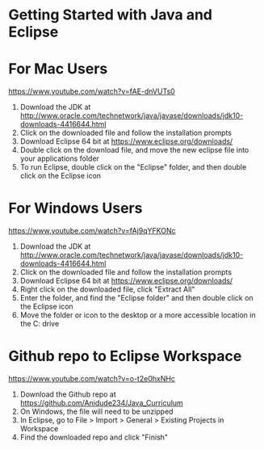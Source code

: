 # Getting Started with Java and Eclipse

# For Mac Users

 https://www.youtube.com/watch?v=fAE-dnVUTs0

1. Download the JDK at http://www.oracle.com/technetwork/java/javase/downloads/jdk10-downloads-4416644.html
2. Click on the downloaded file and follow the installation prompts
3. Download Eclipse 64 bit at https://www.eclipse.org/downloads/
4. Double click on the download file, and move the new eclipse file into your applications folder
5. To run Eclipse, double click on the "Eclipse" folder, and then double click on the Eclipse icon

# For Windows Users

https://www.youtube.com/watch?v=fAj9qYFKONc

1. Download the JDK at http://www.oracle.com/technetwork/java/javase/downloads/jdk10-downloads-4416644.html
2. Click on the downloaded file and follow the installation prompts
3. Download Eclipse 64 bit at https://www.eclipse.org/downloads/
4. Right click on the downloaded file, click "Extract All"
5. Enter the folder, and find the "Eclipse folder" and then double click on the Eclipse icon
6. Move the folder or icon to the desktop or a more accessible location in the C: drive

# Github repo to Eclipse Workspace

https://www.youtube.com/watch?v=o-t2e0hxNHc

1. Download the Github repo at https://github.com/Anidude234/Java_Curriculum
2. On Windows, the file will need to be unzipped
3. In Eclipse, go to File > Import > General > Existing Projects in Workspace
4. Find the downloaded repo and click "Finish"
